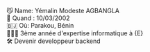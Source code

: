 😼 Name: Yémalin Modeste AGBANGLA  
📆 Quand : 10/03/2002  
🇧🇯 Où: Parakou, Bénin  
🚴🏿‍♀️ 3ème année d'expertise informatique à {E}  
🛠️ Devenir developpeur backend  
